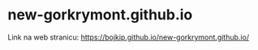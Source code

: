 # new-gorkrymont.github.io

Link na web stranicu: https://bojkip.github.io/new-gorkrymont.github.io/
